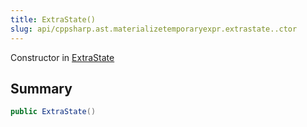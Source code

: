 ```yaml
---
title: ExtraState()
slug: api/cppsharp.ast.materializetemporaryexpr.extrastate..ctor
---
```

Constructor in [ExtraState](/api/cppsharp/ast/materializetemporaryexpr/extrastate)

## Summary



```csharp
public ExtraState()
```

